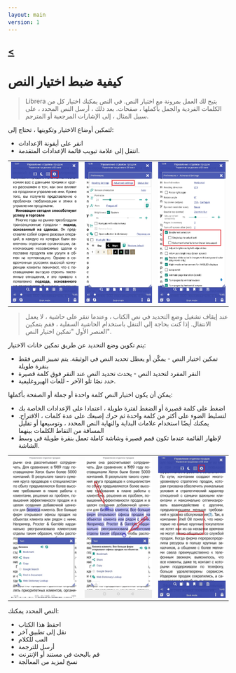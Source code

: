 ```yaml
---
layout: main
version: 1
---
```

[<](/wiki/faq)
---

# كيفية ضبط اختيار النص

> Librera يتيح لك العمل بمرونة مع اختيار النص. في النص يمكنك اختيار كل من الكلمات الفردية والجمل بأكملها ، صفحات.
بعد ذلك ، أرسل النص المحدد ، على سبيل المثال ، إلى الإشارات المرجعية أو المترجم.

لتمكين أوضاع الاختيار وتكوينها ، تحتاج إلى:
* انقر على أيقونة الإعدادات
* انتقل إلى علامة تبويب قائمة الإعدادات المتقدمة.



||||
|-|-|-|
|![](1.jpg)|![](2.jpg)|![](3.jpg)|
> عند إيقاف تشغيل وضع التحديد في نص الكتاب ، وعندما تنقر على حاشية ، لا يعمل الانتقال. إذا كنت بحاجة إلى التنقل باستخدام الحاشية السفلية ، فقم بتمكين العنصر الأول &quot;تمكين اختيار النص&quot;.


يتم تكوين وضع التحديد عن طريق تمكين خانات الاختيار:
* تمكين اختيار النص - يمكّن أو يعطل تحديد النص في الوثيقة. يتم تمييز النص فقط بنقرة طويلة
* النقر المفرد لتحديد النص - يحدث تحديد النص عند النقر فوق كلمة قصيرة
* حدد نصًا تلو الآخر - للغات الهيروغليفية.

يمكن أن يكون اختيار النص كلمة واحدة أو جملة أو الصفحة بأكملها:
* اضغط على كلمة قصيرة أو الضغط لفترة طويلة ، اعتمادا على الإعدادات الخاصة بك
* لتسليط الضوء على أكثر من كلمة واحدة ثم حرك إصبعك على عدة كلمات ، الاقتراح. يمكنك أيضًا استخدام علامات البداية والنهاية
النص المحدد ، وتوسيعها أو تقليل المسافة من التقاط الكلمات بينهما
* لإظهار القائمة عندما تكون قمم قصيرة وشاشة كاملة تعمل بنقرة طويلة في وسط الشاشة.

||||
|-|-|-|
|![](4.jpg)|![](5.jpg)|![](6.jpg)|


النص المحدد يمكنك:
* احفظ هذا الكتاب
* نقل إلى تطبيق آخر
* العب للكلام
* أرسل للترجمة
* قم بالبحث في مستند أو الإنترنت
* نسخ لمزيد من المعالجة

